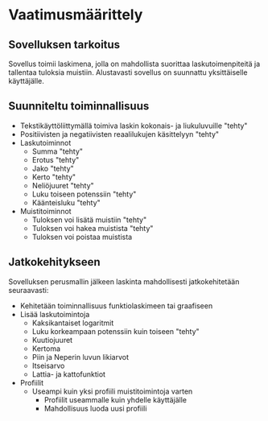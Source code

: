 # Vaatimusmäärittely

## Sovelluksen tarkoitus
Sovellus toimii laskimena, jolla on mahdollista suorittaa laskutoimenpiteitä ja tallentaa tuloksia muistiin.  Alustavasti sovellus on suunnattu yksittäiselle käyttäjälle.

## Suunniteltu toiminnallisuus
- Tekstikäyttöliittymällä toimiva laskin kokonais- ja liukuluvuille "tehty"
- Positiivisten ja negatiivisten reaalilukujen käsittelyyn "tehty"
- Laskutoiminnot
  - Summa "tehty"
  - Erotus "tehty"
  - Jako "tehty"
  - Kerto "tehty"
  - Neliöjuuret "tehty"
  - Luku toiseen potenssiin "tehty"
  - Käänteisluku "tehty"
- Muistitoiminnot
  - Tuloksen voi lisätä muistiin "tehty"
  - Tuloksen voi hakea muistista "tehty"
  - Tuloksen voi poistaa muistista

## Jatkokehitykseen
Sovelluksen perusmallin jälkeen laskinta mahdollisesti jatkokehitetään seuraavasti:
- Kehitetään toiminnallisuus funktiolaskimeen tai graafiseen
- Lisää laskutoimintoja
  - Kaksikantaiset logaritmit
  - Luku korkeampaan potenssiin kuin toiseen "tehty"
  - Kuutiojuuret
  - Kertoma
  - Piin ja Neperin luvun likiarvot
  - Itseisarvo
  - Lattia- ja kattofunktiot
- Profiilit
  - Useampi kuin yksi profiili muistitoimintoja varten
    - Profiilit useammalle kuin yhdelle käyttäjälle
    - Mahdollisuus luoda uusi profiili


